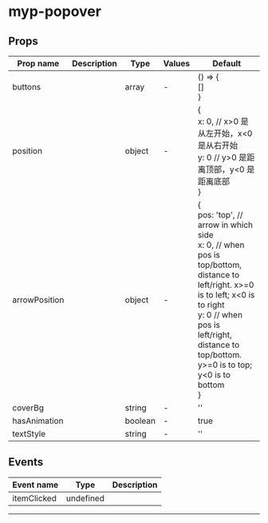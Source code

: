 # myp-popover

## Props

| Prop name     | Description | Type    | Values | Default                                                                                                                                                                                                                                  |
| ------------- | ----------- | ------- | ------ | ---------------------------------------------------------------------------------------------------------------------------------------------------------------------------------------------------------------------------------------- |
| buttons       |             | array   | -      | () => {<br> []<br>}                                                                                                                                                                                                                      |
| position      |             | object  | -      | {<br> x: 0, // x>0 是从左开始，x<0 是从右开始<br> y: 0 // y>0 是距离顶部，y<0 是距离底部<br>}                                                                                                                                            |
| arrowPosition |             | object  | -      | {<br> pos: 'top', // arrow in which side<br> x: 0, // when pos is top/bottom, distance to left/right. x>=0 is to left; x<0 is to right<br> y: 0 // when pos is left/right, distance to top/bottom. y>=0 is to top; y<0 is to bottom<br>} |
| coverBg       |             | string  | -      | ''                                                                                                                                                                                                                                       |
| hasAnimation  |             | boolean | -      | true                                                                                                                                                                                                                                     |
| textStyle     |             | string  | -      | ''                                                                                                                                                                                                                                       |

## Events

| Event name  | Type      | Description |
| ----------- | --------- | ----------- |
| itemClicked | undefined |

---
